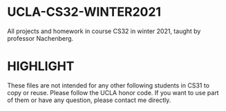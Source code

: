 # UCLA-CS32-WINTER2021
All projects and homework in course CS32 in winter 2021, taught by professor Nachenberg.
# HIGHLIGHT
These files are not intended for any other following students in CS31 to copy or reuse. Please follow the UCLA honor code. If you want to use part of them or have any question, please contact me directly.
